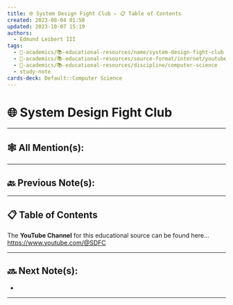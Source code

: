 ```yaml
---
title: 🌐 System Design Fight Club ▹ 📋 Table of Contents
created: 2023-08-04 01:58
updated: 2023-10-07 15:19
authors:
  - Edmund Leibert III
tags:
  - 🔴-academics/📚-educational-resources/name/system-design-fight-club
  - 🔴-academics/📚-educational-resources/source-format/internet/youtube
  - 🔴-academics/📚-educational-resources/discipline/computer-science
  - study-note
cards-deck: Default::Computer Science
---
```


# 🌐 System Design Fight Club

---

## 🕸️ All Mention(s): 

---

## 🔙 Previous Note(s):


---

## 📋 Table of Contents

The **YouTube Channel**  for this educational source can be found here…
https://www.youtube.com/@SDFC



---

## 🔜 Next Note(s):
- 

---